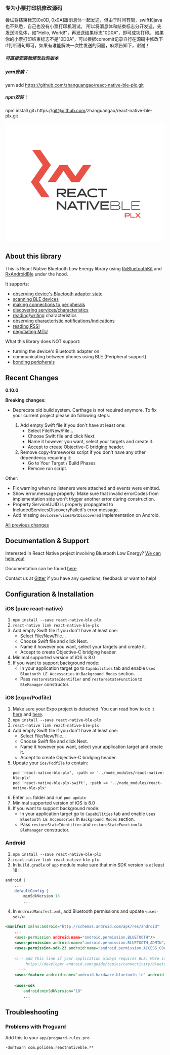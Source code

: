 
### 专为小票打印机修改源码
尝试将结束标志[0x0D, 0x0A]跟消息体一起发送，但由于时间有限，swift和java也不熟悉，自己也没有小票打印机测试。
所以将消息体和结束标志分开发送，先发送消息体，如"Hello, World!"，再发送结果标志"0D0A"，即可成功打印。
如果你的小票打印结束标志不是"0D0A"，可以根据comomit记录自行在源码中修改下if判断语句即可，如果有谁能解决一次性发送的问题，麻烦告知下，谢谢！

##### 可直接安装我修改后的版本
##### yarn安装：
yarn add https://github.com/zhanguangao/react-native-ble-plx.git

##### npm安装：
npm install git+https://git@github.com/zhanguangao/react-native-ble-plx.git


<p align="center">
  <img alt="react-native-ble-plx" src="docs/logo.png" />
</p>

## About this library

This is React Native Bluetooth Low Energy library using [RxBluetoothKit](https://github.com/Polidea/RxBluetoothKit) and [RxAndroidBle](https://github.com/Polidea/RxAndroidBle) under the hood.

It supports:

* [observing device's Bluetooth adapter state](https://github.com/Polidea/react-native-ble-plx/wiki/Bluetooth-Adapter-State)
* [scanning BLE devices](https://github.com/Polidea/react-native-ble-plx/wiki/Bluetooth-Scanning)
* [making connections to peripherals](https://github.com/Polidea/react-native-ble-plx/wiki/Device-Connecting)
* [discovering services/characteristics](https://github.com/Polidea/react-native-ble-plx/wiki/Device-Service-Discovery)
* [reading](https://github.com/Polidea/react-native-ble-plx/wiki/Characteristic-Reading)/[writing](https://github.com/Polidea/react-native-ble-plx/wiki/Characteristic-Writing) characteristics
* [observing characteristic notifications/indications](https://github.com/Polidea/react-native-ble-plx/wiki/Characteristic-Notifying)
* [reading RSSI](https://github.com/Polidea/react-native-ble-plx/wiki/RSSI-Reading)
* [negotiating MTU](https://github.com/Polidea/react-native-ble-plx/wiki/MTU-Negotiation)

What this library does NOT support:

* turning the device's Bluetooth adapter on
* communicating between phones using BLE (Peripheral support)
* [bonding peripherals](https://github.com/Polidea/react-native-ble-plx/wiki/Device-Bonding)

## Recent Changes

**0.10.0**

**Breaking changes:**

* Deprecate old build system. Carthage is not required anymore. To fix your current project please do following steps:

  1. Add empty Swift file if you don't have at least one:
     * Select File/New/File...
     * Choose Swift file and click Next.
     * Name it however you want, select your targets and create it.
     * Accept to create Objective-C bridging header.
  2. Remove copy-frameworks script if you don't have any other dependency requiring it:
     * Go to Your Target / Build Phases
     * Remove run script.

Other:

* Fix warning when no listeners were attached and events were emitted.
* Show error.message properly. Make sure that invalid errorCodes from implementation side won't trigger another error during construction.
* Property ServiceUUID is properly propagated to IncludedServicesDiscoveryFailed's error message.
* Add missing `deviceServicesNotDiscovered` implementation on Android.

[All previous changes](CHANGELOG.md)

## Documentation & Support

Interested in React Native project involving Bluetooth Low Energy? [We can help you!](https://www.polidea.com/react-native)

Documentation can be found [here](https://polidea.github.io/react-native-ble-plx/).

Contact us at [Gitter](https://gitter.im/RxBLELibraries/react-native-ble) if you have any questions, feedback or want to help!

## Configuration & Installation

### iOS (pure react-native)

1. `npm install --save react-native-ble-plx`
2. `react-native link react-native-ble-plx`
3. Add empty Swift file if you don't have at least one:
   * Select File/New/File...
   * Choose Swift file and click Next.
   * Name it however you want, select your targets and create it.
   * Accept to create Objective-C bridging header.
4. Minimal supported version of iOS is 8.0
5. If you want to support background mode:
   * In your application target go to `Capabilities` tab and enable `Uses Bluetooth LE Accessories` in
     `Background Modes` section.
   * Pass `restoreStateIdentifier` and `restoreStateFunction` to `BleManager` constructor.

### iOS (expo/Podfile)

1. Make sure your Expo project is detached. You can read how to do it [here](https://docs.expo.io/versions/latest/expokit/detach) and [here](https://docs.expo.io/versions/latest/expokit/expokit).
2. `npm install --save react-native-ble-plx`
3. `react-native link react-native-ble-plx`
4. Add empty Swift file if you don't have at least one:
   * Select File/New/File...
   * Choose Swift file and click Next.
   * Name it however you want, select your application target and create it.
   * Accept to create Objective-C bridging header.
5. Update your `ios/Podfile` to contain:
   ```
   pod 'react-native-ble-plx', :path => '../node_modules/react-native-ble-plx'
   pod 'react-native-ble-plx-swift', :path => '../node_modules/react-native-ble-plx'
   ```
6. Enter `ios` folder and run `pod update`
7. Minimal supported version of iOS is 8.0
8. If you want to support background mode:
   * In your application target go to `Capabilities` tab and enable `Uses Bluetooth LE Accessories` in
     `Background Modes` section.
   * Pass `restoreStateIdentifier` and `restoreStateFunction` to `BleManager` constructor.

### Android

1. `npm install --save react-native-ble-plx`
2. `react-native link react-native-ble-plx`
3. In `build.gradle` of `app` module make sure that min SDK version is at least 18:

```groovy
android {
    ...
    defaultConfig {
        minSdkVersion 18
        ...
```

4. In `AndroidManifest.xml`, add Bluetooth permissions and update `<uses-sdk/>`:

```xml
<manifest xmlns:android="http://schemas.android.com/apk/res/android"
    ...
    <uses-permission android:name="android.permission.BLUETOOTH"/>
    <uses-permission android:name="android.permission.BLUETOOTH_ADMIN"/>
    <uses-permission-sdk-23 android:name="android.permission.ACCESS_COARSE_LOCATION"/>

    <!-- Add this line if your application always requires BLE. More info can be found on:
         https://developer.android.com/guide/topics/connectivity/bluetooth-le.html#permissions
      -->
    <uses-feature android:name="android.hardware.bluetooth_le" android:required="true"/>

    <uses-sdk
        android:minSdkVersion="18"
        ...
```

## Troubleshooting

### Problems with Proguard

Add this to your `app/proguard-rules.pro`

```
-dontwarn com.polidea.reactnativeble.**
```
